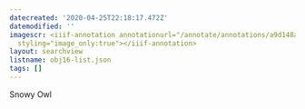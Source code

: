 ```yaml
---
datecreated: '2020-04-25T22:18:17.472Z'
datemodified: ''
imagescr: <iiif-annotation annotationurl="/annotate/annotations/a9d148a4-8742-11ea-9ad2-5254008afee6.json"
  styling="image_only:true"></iiif-annotation>
layout: searchview
listname: obj16-list.json
tags: []
---
```

Snowy Owl
